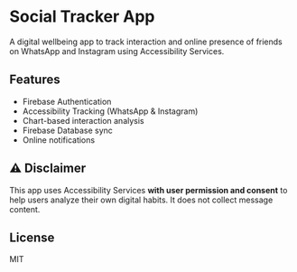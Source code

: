 # Social Tracker App

A digital wellbeing app to track interaction and online presence of friends on WhatsApp and Instagram using Accessibility Services.

## Features
- Firebase Authentication
- Accessibility Tracking (WhatsApp & Instagram)
- Chart-based interaction analysis
- Firebase Database sync
- Online notifications

## ⚠️ Disclaimer
This app uses Accessibility Services **with user permission and consent** to help users analyze their own digital habits. It does not collect message content.

## License
MIT

